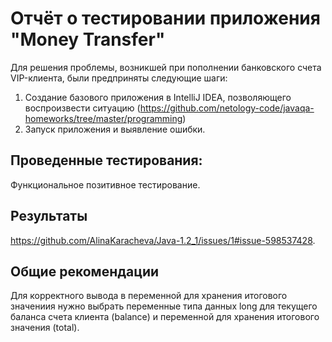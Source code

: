 # Отчёт о тестировании приложения "Money Transfer"

Для решения проблемы, возникшей при пополнении банковского счета VIP-клиента, были предприняты следующие шаги:
1. Создание базового приложения в IntelliJ IDEA, позволяющего воспроизвести ситуацию (https://github.com/netology-code/javaqa-homeworks/tree/master/programming)
2. Запуск приложения и выявление ошибки.



## Проведенные тестирования:

Функциональное позитивное тестирование.


## Результаты

https://github.com/AlinaKaracheva/Java-1.2_1/issues/1#issue-598537428.


## Общие рекомендации

Для корректного вывода в переменной для хранения итогового значениия нужно выбрать переменные типа данных long для текущего баланса счета клиента (balance) и переменной для хранения итогового значения (total).